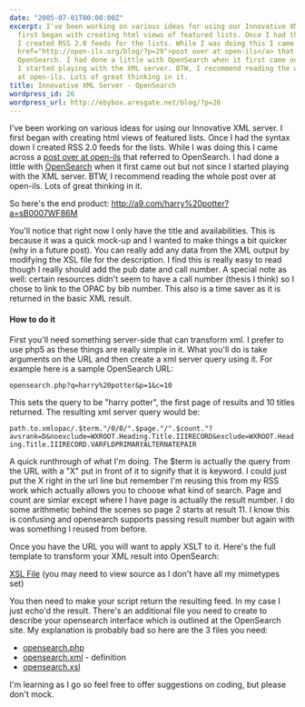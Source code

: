 ```yaml
---
date: "2005-07-01T00:00:00Z"
excerpt: I've been working on various ideas for using our Innovative XML server. I
  first began with creating html views of featured lists. Once I had the syntax down
  I created RSS 2.0 feeds for the lists. While I was doing this I came across a <a
  href="http://open-ils.org/blog/?p=29">post over at open-ils</a> that referred to
  OpenSearch. I had done a little with OpenSearch when it first came out but not since
  I started playing with the XML server. BTW, I recommend reading the whole post over
  at open-ils. Lots of great thinking in it.
title: Innovative XML Server - OpenSearch
wordpress_id: 26
wordpress_url: http://ebybox.aresgate.net/blog/?p=26
---
```

I've been working on various ideas for using our Innovative XML server. I first began with creating html views of featured lists. Once I had the syntax down I created RSS 2.0 feeds for the lists. While I was doing this I came across a <a href="http://open-ils.org/blog/?p=29">post over at open-ils</a> that referred to OpenSearch. I had done a little with <a href="http://opensearch.a9.com/">OpenSearch</a> when it first came out but not since I started playing with the XML server. BTW, I recommend reading the whole post over at open-ils. Lots of great thinking in it.

So here's the end product:
<a href="http://a9.com/harry%20potter?a=sB0007WF86M">http://a9.com/harry%20potter?a=sB0007WF86M</a>

You'll notice that right now I only have the title and availabilities. This is because it was a quick mock-up and I wanted to make things a bit quicker (why in a future post). You can really add any data from the XML output by modifying the XSL file for the description. I find this is really easy to read though I really should add the pub date and call number. A special note as well: certain resources didn't seem to have a call number (thesis I think) so I chose to link to the OPAC by bib number. This also is a time saver as it is returned in the basic XML result.

<h4>How to do it</h4>

First you'll need something server-side that can transform xml. I prefer to use php5 as these things are really simple in it. What you'll do is take arguments on the URL and then create a xml server query using it. For example here is a sample OpenSearch URL:

<code>opensearch.php?q=harry%20potter&amp;p=1&amp;c=10</code>

This sets the query to be "harry potter", the first page of results and 10 titles returned. The resulting xml server query would be:

<code>path.to.xmlopac/.$term."/0/0/".$page."/".$count."?avsrank=D&amp;noexclude=WXROOT.Heading.Title.IIIRECORD&amp;exclude=WXROOT.Heading.Title.IIIRECORD.VARFLDPRIMARYALTERNATEPAIR</code>

A quick runthrough of what I'm doing. The $term is actually the query from the URL with a "X" put in front of it to signify that it is keyword. I could just put the X right in the url line but remember I'm reusing this from my RSS work which actually allows you to choose what kind of search. Page and count are simlar except where I have page is actually the result number. I do some arithmetic behind the scenes so page 2 starts at result 11. I know this is confusing and opensearch supports passing result number but again with was something I reused from before.

Once you have the URL you will want to apply XSLT to it. Here's the full template to transform your XML result into OpenSearch:

<a href="http://ebybox.aresgate.net/blog/stuff/opensearch.xsl">XSL File</a> (you may need to view source as I don't have all my mimetypes set)

You then need to make your script return the resulting feed. In my case I just echo'd the result. There's an additional file you need to create to describe your opensearch interface which is outlined at the OpenSearch site. My explanation is probably bad so here are the 3 files you need:

<ul>
<li><a href="http://ebybox.aresgate.net/blog/stuff/opensearch.phps">opensearch.php</a></li>
<li><a href="http://ebybox.aresgate.net/blog/stuff/opensearch.xml">opensearch.xml</a> - definition</li>
<li><a href="http://ebybox.aresgate.net/blog/stuff/opensearch.xsl">opensearch.xsl</a></li>
</ul>

I'm learning as I go so feel free to offer suggestions on coding, but please don't mock.
